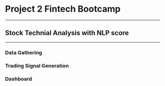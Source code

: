 # Project 2 Fintech Bootcamp
___
## Stock Technial Analysis with NLP score
___
### Data Gathering

### Trading Signal Generation

### Dashboard
